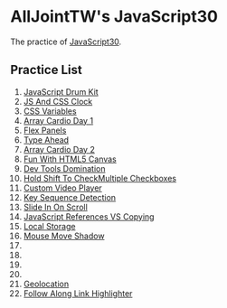# AllJointTW's JavaScript30
The practice of [JavaScript30](https://javascript30.com).

## Practice List
1. [JavaScript Drum Kit](https://alljointtw.github.io/AllJointJavaScript30/01JavaScriptDrumKit/01JavaScriptDrumKit.html)
2. [JS And CSS Clock](https://alljointtw.github.io/AllJointJavaScript30/02JSAndCSSClock/02JSAndCSSClock.html)
3. [CSS Variables](https://alljointtw.github.io/AllJointJavaScript30/03CSSVariables/03CSSVariables.html)
4. [Array Cardio Day 1](https://alljointtw.github.io/AllJointJavaScript30/04ArrayCardioDay1/04ArrayCardioDay1.html)
5. [Flex Panels](https://alljointtw.github.io/AllJointJavaScript30/05FlexPanels/05FlexPanels.html)
6. [Type Ahead](https://alljointtw.github.io/AllJointJavaScript30/06TypeAhead/06TypeAhead.html)
7. [Array Cardio Day 2](https://alljointtw.github.io/AllJointJavaScript30/07ArrayCardioDay2/07ArrayCardioDay2.html)
8. [Fun With HTML5 Canvas](https://alljointtw.github.io/AllJointJavaScript30/08FunWithHTML5Canvas/08FunWithHTML5Canvas.html)
9. [Dev Tools Domination](https://alljointtw.github.io/AllJointJavaScript30/09DevToolsDomination/09DevToolsDomination.html)
10. [Hold Shift To CheckMultiple Checkboxes](https://alljointtw.github.io/AllJointJavaScript30/10HoldShiftToCheckMultipleCheckboxes/10HoldShiftToCheckMultipleCheckboxes.html)
11. [Custom Video Player](https://alljointtw.github.io/AllJointJavaScript30/11CustomVideoPlayer/11CustomVideoPlayer.html)
12. [Key Sequence Detection](https://alljointtw.github.io/AllJointJavaScript30/12KeySequenceDetection/12KeySequenceDetection.html)
13. [Slide In On Scroll](https://alljointtw.github.io/AllJointJavaScript30/13SlideInOnScroll/13SlideInOnScroll.html)
14. [JavaScript References VS Copying](https://alljointtw.github.io/AllJointJavaScript30/14JavaScriptReferencesVSCopying/14JavaScriptReferencesVSCopying.html)
15. [Local Storage](https://alljointtw.github.io/AllJointJavaScript30/15LocalStorage/15LocalStorage.html)
16. [Mouse Move Shadow](https://alljointtw.github.io/AllJointJavaScript30/16MouseMoveShadow/16MouseMoveShadow.html)
17. 
18. 
19. 
20. 
21. [Geolocation](https://alljointtw.github.io/AllJointJavaScript30/21Geolocation/21Geolocation.html)
22. [Follow Along Link Highlighter](https://alljointtw.github.io/AllJointJavaScript30/22FollowAlongLinkHighlighter/22FollowAlongLinkHighlighter.html)
